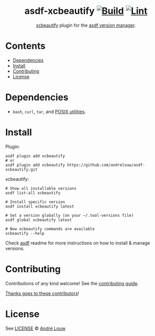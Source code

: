 <div align="center">

# asdf-xcbeautify [![Build](https://github.com/andrelouw/asdf-xcbeautify/actions/workflows/build.yml/badge.svg)](https://github.com/andrelouw/asdf-xcbeautify/actions/workflows/build.yml) [![Lint](https://github.com/andrelouw/asdf-xcbeautify/actions/workflows/lint.yml/badge.svg)](https://github.com/andrelouw/asdf-xcbeautify/actions/workflows/lint.yml)

[xcbeautify](https://github.com/cpisciotta/xcbeautify) plugin for the [asdf version manager](https://asdf-vm.com).

</div>

# Contents

- [Dependencies](#dependencies)
- [Install](#install)
- [Contributing](#contributing)
- [License](#license)

# Dependencies

- `bash`, `curl`, `tar`, and [POSIX utilities](https://pubs.opengroup.org/onlinepubs/9699919799/idx/utilities.html).

# Install

Plugin:

```shell
asdf plugin add xcbeautify
# or
asdf plugin add xcbeautify https://github.com/andrelouw/asdf-xcbeautify.git
```

xcbeautify:

```shell
# Show all installable versions
asdf list-all xcbeautify

# Install specific version
asdf install xcbeautify latest

# Set a version globally (on your ~/.tool-versions file)
asdf global xcbeautify latest

# Now xcbeautify commands are available
xcbeautify --help
```

Check [asdf](https://github.com/asdf-vm/asdf) readme for more instructions on how to
install & manage versions.

# Contributing

Contributions of any kind welcome! See the [contributing guide](contributing.md).

[Thanks goes to these contributors](https://github.com/andrelouw/asdf-xcbeautify/graphs/contributors)!

# License

See [LICENSE](LICENSE) © [André Louw](https://github.com/andrelouw/)
